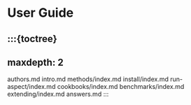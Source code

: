 # User Guide

:::{toctree}
---
maxdepth: 2
---
authors.md
intro.md
methods/index.md
install/index.md
run-aspect/index.md
cookbooks/index.md
benchmarks/index.md
extending/index.md
answers.md
:::
